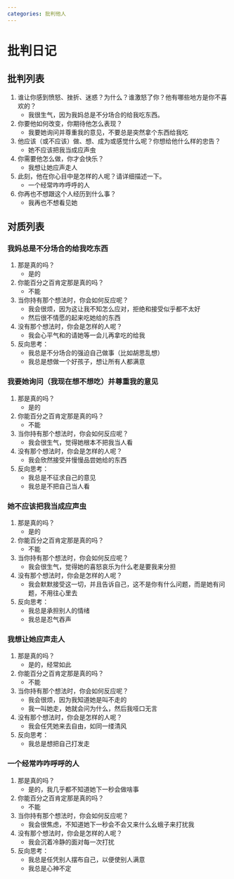 ```yaml
---
categories: 批判他人
---
```


# 批判日记

## 批判列表

1. 谁让你感到愤怒、挫折、迷惑？为什么？谁激怒了你？他有哪些地方是你不喜欢的？
    - 我很生气，因为我妈总是不分场合的给我吃东西。
2. 你要他如何改变，你期待他怎么表现？
    - 我要她询问并尊重我的意见，不要总是突然拿个东西给我吃
3. 他应该（或不应该）做、想、成为或感觉什么呢？你想给他什么样的忠告？
    - 她不应该把我当成应声虫
4. 你需要他怎么做，你才会快乐？
    - 我想让她应声走人
5. 此刻，他在你心目中是怎样的人呢？请详细描述一下。
    - 一个经常咋咋呼呼的人
6. 你再也不想跟这个人经历到什么事？
    - 我再也不想看见她

## 对质列表

### 我妈总是不分场合的给我吃东西

1. 那是真的吗？
    - 是的
2. 你能百分之百肯定那是真的吗？
    - 不能
3. 当你持有那个想法时，你会如何反应呢？
    - 我会很烦，因为这让我不知怎么应对，拒绝和接受似乎都不太好
    - 然后很不情愿的起来吃她给的东西
4. 没有那个想法时，你会是怎样的人呢？
    - 我会心平气和的请她等一会儿再拿吃的给我
5. 反向思考：
    - 我总是不分场合的强迫自己做事（比如胡思乱想）
    - 我总是想做一个好孩子，想让所有人都满意

### 我要她询问（我现在想不想吃）并尊重我的意见

1. 那是真的吗？
    - 是的
2. 你能百分之百肯定那是真的吗？
    - 不能
3. 当你持有那个想法时，你会如何反应呢？
    - 我会很生气，觉得她根本不把我当人看
4. 没有那个想法时，你会是怎样的人呢？
    - 我会欣然接受并慢慢品尝她给的东西
5. 反向思考：
    - 我总是不征求自己的意见
    - 我总是不把自己当人看

### 她不应该把我当成应声虫

1. 那是真的吗？
    - 是的
2. 你能百分之百肯定那是真的吗？
    - 不能
3. 当你持有那个想法时，你会如何反应呢？
    - 我会很生气，觉得她的喜怒哀乐为什么老是要我来分担
4. 没有那个想法时，你会是怎样的人呢？
    - 我会默默接受这一切，并且告诉自己，这不是你有什么问题，而是她有问题，不用往心里去
5. 反向思考：
    - 我总是承担别人的情绪
    - 我总是忍气吞声

### 我想让她应声走人

1. 那是真的吗？
    - 是的，经常如此
2. 你能百分之百肯定那是真的吗？
    - 不能
3. 当你持有那个想法时，你会如何反应呢？
    - 我会很烦，因为我知道她是叫不走的
    - 我一叫她走，她就会问为什么，然后我哑口无言
4. 没有那个想法时，你会是怎样的人呢？
    - 我会任凭她来去自由，如同一缕清风
5. 反向思考：
    - 我总是想把自己打发走

### 一个经常咋咋呼呼的人

1. 那是真的吗？
    - 是的，我几乎都不知道她下一秒会做啥事
2. 你能百分之百肯定那是真的吗？
    - 不能
3. 当你持有那个想法时，你会如何反应呢？
    - 我会很焦虑，不知道她下一秒会不会又来什么幺蛾子来打扰我
4. 没有那个想法时，你会是怎样的人呢？
    - 我会沉着冷静的面对每一次打扰
5. 反向思考：
    - 我总是任凭别人摆布自己，以便使别人满意
    - 我总是心神不定
